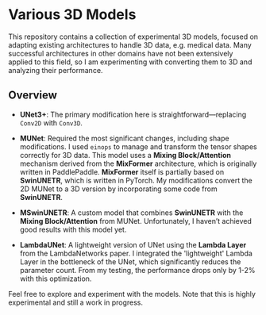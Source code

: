 # Various 3D Models

This repository contains a collection of experimental 3D models, focused on adapting existing architectures to handle 3D data, e.g. medical data. Many successful architectures in other domains have not been extensively applied to this field, so I am experimenting with converting them to 3D and analyzing their performance.

## Overview

- **UNet3+**: The primary modification here is straightforward—replacing `Conv2D` with `Conv3D`.
  
- **MUNet**: Required the most significant changes, including shape modifications. I used `einops` to manage and transform the tensor shapes correctly for 3D data. This model uses a **Mixing Block/Attention** mechanism derived from the **MixFormer** architecture, which is originally written in PaddlePaddle. **MixFormer** itself is partially based on **SwinUNETR**, which is written in PyTorch. My modifications convert the 2D MUNet to a 3D version by incorporating some code from **SwinUNETR**.

- **MSwinUNETR**: A custom model that combines **SwinUNETR** with the **Mixing Block/Attention** from MUNet. Unfortunately, I haven’t achieved good results with this model yet.

- **LambdaUNet**: A lightweight version of UNet using the **Lambda Layer** from the LambdaNetworks paper. I integrated the 'lightweight' Lambda Layer in the bottleneck of the UNet, which significantly reduces the parameter count. From my testing, the performance drops only by 1-2% with this optimization.

Feel free to explore and experiment with the models. Note that this is highly experimental and still a work in progress.
